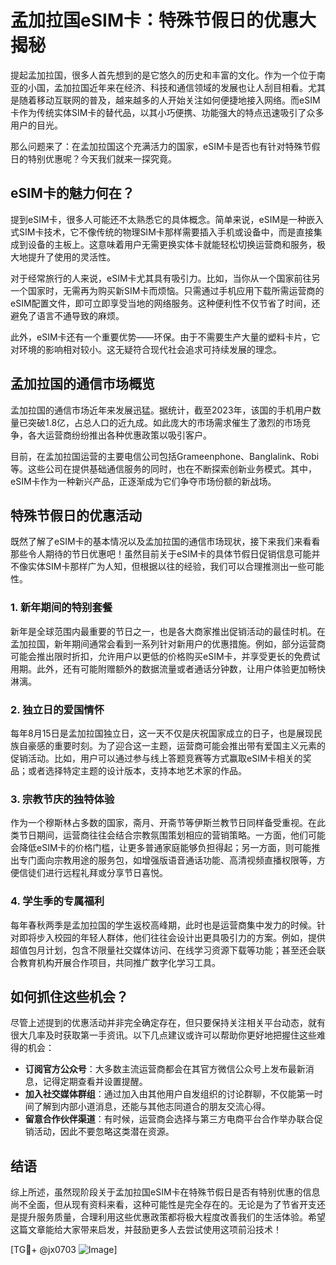 # 孟加拉国eSIM卡：特殊节假日的优惠大揭秘

提起孟加拉国，很多人首先想到的是它悠久的历史和丰富的文化。作为一个位于南亚的小国，孟加拉国近年来在经济、科技和通信领域的发展也让人刮目相看。尤其是随着移动互联网的普及，越来越多的人开始关注如何便捷地接入网络。而eSIM卡作为传统实体SIM卡的替代品，以其小巧便携、功能强大的特点迅速吸引了众多用户的目光。

那么问题来了：在孟加拉国这个充满活力的国家，eSIM卡是否也有针对特殊节假日的特别优惠呢？今天我们就来一探究竟。

## eSIM卡的魅力何在？

提到eSIM卡，很多人可能还不太熟悉它的具体概念。简单来说，eSIM是一种嵌入式SIM卡技术，它不像传统的物理SIM卡那样需要插入手机或设备中，而是直接集成到设备的主板上。这意味着用户无需更换实体卡就能轻松切换运营商和服务，极大地提升了使用的灵活性。

对于经常旅行的人来说，eSIM卡尤其具有吸引力。比如，当你从一个国家前往另一个国家时，无需再为购买新SIM卡而烦恼。只需通过手机应用下载所需运营商的eSIM配置文件，即可立即享受当地的网络服务。这种便利性不仅节省了时间，还避免了语言不通导致的麻烦。

此外，eSIM卡还有一个重要优势——环保。由于不需要生产大量的塑料卡片，它对环境的影响相对较小。这无疑符合现代社会追求可持续发展的理念。

## 孟加拉国的通信市场概览

孟加拉国的通信市场近年来发展迅猛。据统计，截至2023年，该国的手机用户数量已突破1.8亿，占总人口的近九成。如此庞大的市场需求催生了激烈的市场竞争，各大运营商纷纷推出各种优惠政策以吸引客户。

目前，在孟加拉国运营的主要电信公司包括Grameenphone、Banglalink、Robi等。这些公司在提供基础通信服务的同时，也在不断探索创新业务模式。其中，eSIM卡作为一种新兴产品，正逐渐成为它们争夺市场份额的新战场。

## 特殊节假日的优惠活动

既然了解了eSIM卡的基本情况以及孟加拉国的通信市场现状，接下来我们来看看那些令人期待的节日优惠吧！虽然目前关于eSIM卡的具体节假日促销信息可能并不像实体SIM卡那样广为人知，但根据以往的经验，我们可以合理推测出一些可能性。

### 1. 新年期间的特别套餐

新年是全球范围内最重要的节日之一，也是各大商家推出促销活动的最佳时机。在孟加拉国，新年期间通常会看到一系列针对新用户的优惠措施。例如，部分运营商可能会推出限时折扣，允许用户以更低的价格购买eSIM卡，并享受更长的免费试用期。此外，还有可能附赠额外的数据流量或者通话分钟数，让用户体验更加畅快淋漓。

### 2. 独立日的爱国情怀

每年8月15日是孟加拉国独立日，这一天不仅是庆祝国家成立的日子，也是展现民族自豪感的重要时刻。为了迎合这一主题，运营商可能会推出带有爱国主义元素的促销活动。比如，用户可以通过参与线上答题竞赛等方式赢取eSIM卡相关的奖品；或者选择特定主题的设计版本，支持本地艺术家的作品。

### 3. 宗教节庆的独特体验

作为一个穆斯林占多数的国家，斋月、开斋节等伊斯兰教节日同样备受重视。在此类节日期间，运营商往往会结合宗教氛围策划相应的营销策略。一方面，他们可能会降低eSIM卡的价格门槛，让更多普通家庭能够负担得起；另一方面，则可能推出专门面向宗教用途的服务包，如增强版语音通话功能、高清视频直播权限等，方便信徒们进行远程礼拜或分享节日喜悦。

### 4. 学生季的专属福利

每年春秋两季是孟加拉国的学生返校高峰期，此时也是运营商集中发力的时候。针对即将步入校园的年轻人群体，他们往往会设计出更具吸引力的方案。例如，提供超值包月计划，包含不限量社交媒体访问、在线学习资源下载等功能；甚至还会联合教育机构开展合作项目，共同推广数字化学习工具。

## 如何抓住这些机会？

尽管上述提到的优惠活动并非完全确定存在，但只要保持关注相关平台动态，就有很大几率及时获取第一手资讯。以下几点建议或许可以帮助你更好地把握住这些难得的机会：

- **订阅官方公众号**：大多数主流运营商都会在其官方微信公众号上发布最新消息，记得定期查看并设置提醒。
- **加入社交媒体群组**：通过加入由其他用户自发组织的讨论群聊，不仅能第一时间了解到内部小道消息，还能与其他志同道合的朋友交流心得。
- **留意合作伙伴渠道**：有时候，运营商会选择与第三方电商平台合作举办联合促销活动，因此不要忽略这类潜在资源。

## 结语

综上所述，虽然现阶段关于孟加拉国eSIM卡在特殊节假日是否有特别优惠的信息尚不全面，但从现有资料来看，这种可能性是完全存在的。无论是为了节省开支还是提升服务质量，合理利用这些优惠政策都将极大程度改善我们的生活体验。希望这篇文章能给大家带来启发，并鼓励更多人去尝试使用这项前沿技术！

[TG💪+ @jx0703 ![Image](https://github.com/user-attachments/assets/dbca1d08-cadb-493c-b0ec-ad6f7a83f270)]